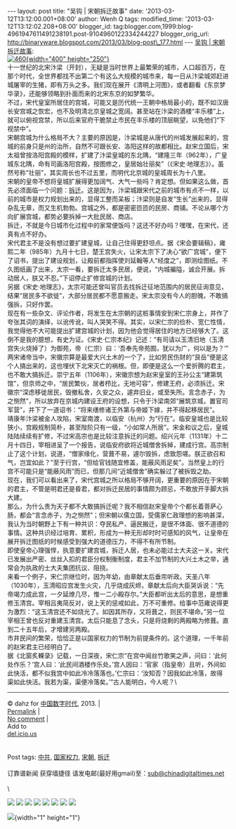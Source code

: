 --- layout: post title: "吴钩 | 宋朝拆迁故事" date:
'2013-03-12T13:12:00.001+08:00' author: Wenh Q tags: modified\_time:
'2013-03-12T13:12:02.208+08:00' blogger\_id:
tag:blogger.com,1999:blog-4961947611491238191.post-9104960122334244227
blogger\_orig\_url:
http://binaryware.blogspot.com/2013/03/blog-post\_177.html --- [吴钩 |
宋朝拆迁故事](http://feedproxy.google.com/~r/chinagfwblog/~3/Vrf9ox36GJk/):\
[![460](https://kexueshangwang.info/chinese/files/2013/03/4601.jpg){width="400"
height="250"}](https://kexueshangwang.info/chinese/files/2013/03/4601.jpg)\
十一世纪的北宋汴梁（开封），无疑是当时世界上最繁荣的城市，人口超百万，在那个时代，全世界都找不出第二个有这么大规模的城市来，每一日从汴梁城郊赶进城屠宰的生猪，即有万头之多。我们现在展开《清明上河图》，或者翻看《东京梦华录》，还能够领略到扑面而来的北宋东京的如梦繁华。\
不过，宋代皇室所居住的宫城，可能又是历代统一王朝中格局最小的，既不如汉唐长安宫城之恢宏，也不及明清北京皇城之宽阔。甚至站在汴梁的酒楼“丰乐楼”上，就可以俯视宫禁，所以后来官府干脆禁止市民在丰乐楼的顶层眺望，以免他们“下视禁中”。\
宋朝宫城为什么格局不大？主要的原因是，汴梁城是从唐代的州城发展起来的，宫城的前身只是州的治所，自然不可跟长安、洛阳这样的故都相比。赵宋立国后，宋太祖曾按洛阳宫殿的模样，扩建了汴梁皇城的东北隅，“建隆三年（962年），广皇城东北隅，命有司画洛阳宫殿，按图修之，皇居始壮丽矣”（《宋史·地理志》）。虽然号称“壮丽”，其实周长也不过五里，而明代北京城的皇城周长为十八里。\
宋朝的皇帝不想将皇城扩展得更加阔气、大气一些吗？肯定想。但如果这么做，首先必须面临一个问题：[拆迁](https://kexueshangwang.info/chinese/tag/%e6%8b%86%e8%bf%81/?category=10466 "标签 拆迁 下的日志")。这是因为，汴梁城跟宋代之前的城市有点不一样，以前的城市是权力规划出来的，显得工整而呆板；汴梁则是自发“生长”出来的，显得杂乱无章，而又生机勃勃。宫城之外，都是密密匝匝的民房、商铺。不论从哪个方向扩展宫城，都势必要拆掉一大批民居、商店。\
拆迁，不就是今日城市化过程中的家常便饭吗？这还不好办吗？嘿嘿，在宋代，还真有点不好办。\
宋代君主不是没有想过要扩建皇城，让自己住得更舒坦点。据《宋会要辑稿》，雍熙二年（985年）九月十七日，楚王宫失火，让宋太宗下了决心“欲广宫城”，便下了诏书，提出了建设规划，让殿前都指挥使刘延翰等人“经度之”，即测绘图纸。不久图纸画了出来，太宗一看，要拆迁太多民居，便说，“内城褊隘，诚合开展。拆动居人，朕又不忍。”下诏停止扩修宫城的计划。\
另据《宋史·地理志》，太宗可能还曾叫官员去找拆迁征地范围内的居民征询意见，结果“居民多不欲徙”，大部分居民都不愿意搬走。宋太宗没有今人的胆魄，不敢搞强拆，只好作罢。\
现在有一些杂文、评论作者，将发生在太宗朝的这桩事情安到宋仁宗身上，并作了夸张其词的演绎，以讹传讹，叫人哭笑不得。其实，以宋仁宗的俭朴、宽仁性情，我觉得他不大可能提出扩建宫城的计划，因为他会觉得居住的地方已经够大了。这倒不是我的臆想，有史为证。《宋史·仁宗本纪》记述：“有司请以玉清旧地（玉清宫失火烧掉了）为御苑，帝（仁宗）曰：‘吾奉先帝苑囿，犹以为广，何以是为？’”\
两宋诸帝当中，宋徽宗算是最爱大兴土木的一个了，比如劳民伤财的“艮岳”便是这个人搞出来的，这也埋伏下北宋灭亡的祸根。但，即便是这么一个爱折腾的君主，也不敢大搞拆迁。崇宁五年（1106年），宋徽宗想为赵宋皇室的王孙公主“建第筑馆”，但京师之中，“居民繁伙，居者栉比，无地可容”，修建王府，必须拆迁。宋徽宗“深虑移徙居民，毁撤私舍，久安之众，遽弃旧业，或至失所。言念赤子，为之恻然”，所以放弃在京城内建设王府的设想，只令于汴梁南郊“展筑京城，置官司军营”，并下了一道诏书：“将来缮修诸王外第与帝姬下嫁，并不得起移居民”。\
靖康年汴梁被金人攻陷，宋室南渡，以临安（杭州）为“行在”。临安皇城也是比较狭小，宫殿规制简朴，甚至陛阶只有一级，“小如常人所居”。宋金和议之后，皇城陆陆续续有扩修，不过宋高宗也是比较注意拆迁的问题。绍兴元年（1131年）十二月十四日，宰相进呈了一个报告，说临安府欲将近城僧舍拆掉，建成行宫。高宗制止了这个计划，说道，“僧家缘化，营葺不易，遽尔毁拆，虑致怨嗟。朕正欲召和气，岂宜如此？”至于行宫，“但给官钱随宜修盖，能蔽风雨足矣”。当然皇上的行宫不可能只是“能蔽风雨”而已，但那几间“近城僧舍”确实躲过了被拆毁之劫。\
现在，我们可以看出来了，宋代宫城之所以格局不够开阔，更重要的原因在于宋朝的君主，不管是明君还是昏君，都对拆迁民居的事情颇为顾忌，不敢放开手脚大拆大建。\
那么，为什么贵为天子都不大敢搞拆迁呢？我不相信赵宋皇帝个个都长着菩萨心肠，都会“言念赤子，为之恻然”；但宋朝以儒立国，受儒家仁政理想的影响甚深，我认为当时朝野上下有一种共识：夺民私产、逼民搬迁，是很不体面、很不道德的事情。这种共识经过培育、累积，形成为一种无形却时时可感知的风气，让皇帝在展开拆迁图纸的时候感受到强大的道德压力，不得不有所节制。\
即使皇帝心理强悍，执意要扩建宫城，拆迁人居，也未必能过士大夫这一关。宋代已发展出严密、丝丝入扣的君臣分权制衡制度，君主不加节制的大兴土木之举，通常会为执政的士大夫集团抗议、阻挠。\
来看一个例子，宋仁宗继位时，因为年幼，由章献太后垂帘听政。天圣八年（1030年），玉清昭应宫发生火灾，几乎烧成灰烬，章献太后向大臣哭诉说：“先帝竭力成此宫，一夕延燎几尽，惟一二小殿存尔。”大臣都听出太后的意思，是想重修玉清宫。宰相吕夷简反对，说上天的惩戒如此，万不可重修。给事中范雍说得更为激烈：“这玉清宫还不如烧光了。如因其所存，又将葺之，则民不堪命。”另一位宰相王曾也反对重建玉清宫。太后只能息了念头，只是将烧剩的两殿略为修葺。直到二十五年后，才增建另两殿。\
市井民间的繁荣，恰恰正是以国家权力的节制为前提条件的。这个道理，一千年前的赵宋君主已经明白了。\
据《北窗炙輠录》记载，一日深夜，宋仁宗“在宫中闻丝竹歌笑之声，问曰：‘此何处作乐？’宫人曰：‘此民间酒楼作乐处。’宫人因曰：‘官家（指皇帝）且听，外间如此快活，都不似我宫中如此冷冷落落也。’仁宗曰：‘汝知否？因我如此冷落，故得渠如此快活。我若为渠，渠便冷落矣。’”古人能明白，今人呢？\

------------------------------------------------------------------------

© dahz for [中国数字时代](https://kexueshangwang.info/chinese), 2013. |\
[Permalink](https://kexueshangwang.info/chinese/2013/03/%e5%90%b4%e9%92%a9-%e5%ae%8b%e6%9c%9d%e6%8b%86%e8%bf%81%e6%95%85%e4%ba%8b/)
|\
[No
comment](https://kexueshangwang.info/chinese/2013/03/%e5%90%b4%e9%92%a9-%e5%ae%8b%e6%9c%9d%e6%8b%86%e8%bf%81%e6%95%85%e4%ba%8b/#comments)
|\
Add to\
[del.icio.us](http://del.icio.us/post?url=https://kexueshangwang.info/chinese/2013/03/%e5%90%b4%e9%92%a9-%e5%ae%8b%e6%9c%9d%e6%8b%86%e8%bf%81%e6%95%85%e4%ba%8b/&title=%E5%90%B4%E9%92%A9%20%7C%20%E5%AE%8B%E6%9C%9D%E6%8B%86%E8%BF%81%E6%95%85%E4%BA%8B)\
\
\
Post tags:
[中共](https://kexueshangwang.info/chinese/tag/%e4%b8%ad%e5%85%b1/?category=10466),
[国家权力](https://kexueshangwang.info/chinese/tag/%e5%9b%bd%e5%ae%b6%e6%9d%83%e5%8a%9b/?category=10466),
[宋朝](https://kexueshangwang.info/chinese/tag/%e5%ae%8b%e6%9c%9d/?category=10466),
[拆迁](https://kexueshangwang.info/chinese/tag/%e6%8b%86%e8%bf%81/?category=10466)\
\
订靠谱新闻 获穿墙捷径
请发电邮(最好用gmail)至：sub@chinadigitaltimes.net\
\
\
<div>

[![](http://feeds.feedburner.com/~ff/chinagfwblog?d=yIl2AUoC8zA)](http://feeds.feedburner.com/~ff/chinagfwblog?a=Vrf9ox36GJk:d4GiUZ2hxLk:yIl2AUoC8zA)
[![](http://feeds.feedburner.com/~ff/chinagfwblog?i=Vrf9ox36GJk:d4GiUZ2hxLk:-BTjWOF_DHI)](http://feeds.feedburner.com/~ff/chinagfwblog?a=Vrf9ox36GJk:d4GiUZ2hxLk:-BTjWOF_DHI)
[![](http://feeds.feedburner.com/~ff/chinagfwblog?i=Vrf9ox36GJk:d4GiUZ2hxLk:F7zBnMyn0Lo)](http://feeds.feedburner.com/~ff/chinagfwblog?a=Vrf9ox36GJk:d4GiUZ2hxLk:F7zBnMyn0Lo)
[![](http://feeds.feedburner.com/~ff/chinagfwblog?i=Vrf9ox36GJk:d4GiUZ2hxLk:V_sGLiPBpWU)](http://feeds.feedburner.com/~ff/chinagfwblog?a=Vrf9ox36GJk:d4GiUZ2hxLk:V_sGLiPBpWU)
[![](http://feeds.feedburner.com/~ff/chinagfwblog?d=qj6IDK7rITs)](http://feeds.feedburner.com/~ff/chinagfwblog?a=Vrf9ox36GJk:d4GiUZ2hxLk:qj6IDK7rITs)
[![](http://feeds.feedburner.com/~ff/chinagfwblog?d=l6gmwiTKsz0)](http://feeds.feedburner.com/~ff/chinagfwblog?a=Vrf9ox36GJk:d4GiUZ2hxLk:l6gmwiTKsz0)
[![](http://feeds.feedburner.com/~ff/chinagfwblog?i=Vrf9ox36GJk:d4GiUZ2hxLk:gIN9vFwOqvQ)](http://feeds.feedburner.com/~ff/chinagfwblog?a=Vrf9ox36GJk:d4GiUZ2hxLk:gIN9vFwOqvQ)
[![](http://feeds.feedburner.com/~ff/chinagfwblog?d=TzevzKxY174)](http://feeds.feedburner.com/~ff/chinagfwblog?a=Vrf9ox36GJk:d4GiUZ2hxLk:TzevzKxY174)

</div>

![](http://feeds.feedburner.com/~r/chinagfwblog/~4/Vrf9ox36GJk){width="1"
height="1"}
